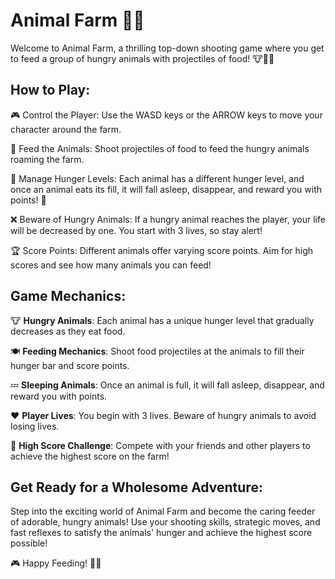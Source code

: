 # Animal Farm 🐾🚀

Welcome to Animal Farm, a thrilling top-down shooting game where you get to feed a group of hungry animals with projectiles of food! 🐮🐷🐔

## How to Play:

🎮 Control the Player: Use the WASD keys or the ARROW keys to move your character around the farm.

🍔 Feed the Animals: Shoot projectiles of food to feed the hungry animals roaming the farm.

🐽 Manage Hunger Levels: Each animal has a different hunger level, and once an animal eats its fill, it will fall asleep, disappear, and reward you with points! 🌟

❌ Beware of Hungry Animals: If a hungry animal reaches the player, your life will be decreased by one. You start with 3 lives, so stay alert!

🏆 Score Points: Different animals offer varying score points. Aim for high scores and see how many animals you can feed!

## Game Mechanics:

🐮 **Hungry Animals**: Each animal has a unique hunger level that gradually decreases as they eat food.

🍽️ **Feeding Mechanics**: Shoot food projectiles at the animals to fill their hunger bar and score points.

💤 **Sleeping Animals**: Once an animal is full, it will fall asleep, disappear, and reward you with points.

❤️ **Player Lives**: You begin with 3 lives. Beware of hungry animals to avoid losing lives.

🎉 **High Score Challenge**: Compete with your friends and other players to achieve the highest score on the farm!

## Get Ready for a Wholesome Adventure:

Step into the exciting world of Animal Farm and become the caring feeder of adorable, hungry animals! Use your shooting skills, strategic moves, and fast reflexes to satisfy the animals' hunger and achieve the highest score possible!

🎮 Happy Feeding! 🌾🐾
